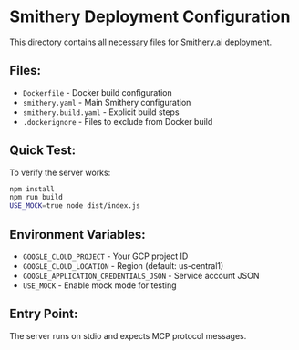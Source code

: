 # Smithery Deployment Configuration

This directory contains all necessary files for Smithery.ai deployment.

## Files:
- `Dockerfile` - Docker build configuration
- `smithery.yaml` - Main Smithery configuration
- `smithery.build.yaml` - Explicit build steps
- `.dockerignore` - Files to exclude from Docker build

## Quick Test:
To verify the server works:
```bash
npm install
npm run build
USE_MOCK=true node dist/index.js
```

## Environment Variables:
- `GOOGLE_CLOUD_PROJECT` - Your GCP project ID
- `GOOGLE_CLOUD_LOCATION` - Region (default: us-central1)
- `GOOGLE_APPLICATION_CREDENTIALS_JSON` - Service account JSON
- `USE_MOCK` - Enable mock mode for testing

## Entry Point:
The server runs on stdio and expects MCP protocol messages.